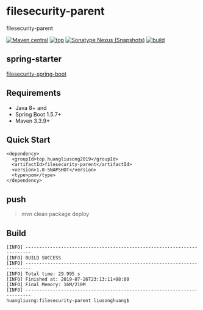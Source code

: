 # filesecurity-parent
filesecurity-parent

[![Maven central](https://img.shields.io/badge/Maven%20central-v1.1-red.svg)](https://search.maven.org/)
[![top](https://img.shields.io/badge/build-top.huangliusong2019-green.svg)]()
[![Sonatype Nexus (Snapshots)](https://img.shields.io/badge/Sonatype%20Nexus-v1.1-blue.svg)](https://oss.sonatype.org/content/repositories/snapshots/top/huangliusong2019/)
[![build](https://img.shields.io/badge/build-passing-brightgreen.svg)](https://github.com/huangliusong1994/filesecurityspringboot)


## spring-starter
[filesecurity-spring-boot](https://github.com/huangliusong1994/filesecurityspringboot)

## Requirements

* Java 8+ and 
* Spring Boot 1.5.7+
* Maven 3.3.9+


## Quick Start

~~~
<dependency>
  <groupId>top.huangliusong2019</groupId>
  <artifactId>filesecurity-parent</artifactId>
  <version>1.0-SNAPSHOT</version>
  <type>pom</type>
</dependency>
~~~


## push
> mvn clean package deploy

## Build
~~~
[INFO] ------------------------------------------------------------------------
[INFO] BUILD SUCCESS
[INFO] ------------------------------------------------------------------------
[INFO] Total time: 29.995 s
[INFO] Finished at: 2019-07-26T23:13:11+08:00
[INFO] Final Memory: 16M/210M
[INFO] ------------------------------------------------------------------------
huangliusng:filesecurity-parent liusonghuang$ 

~~~